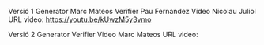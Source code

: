 Versió 1
Generator Marc Mateos
Verifier Pau Fernandez
Video Nicolau Juliol
URL video: https://youtu.be/kUwzM5y3vmo

Versió 2
Generator 
Verifier 
Video Marc Mateos
URL video: 
